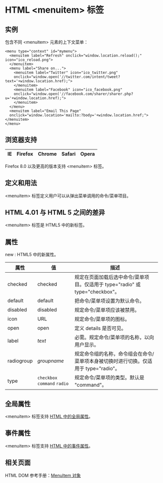 # HTML &lt;menuitem&gt; 标签

## 实例

包含不同 &lt;menuitem&gt; 元素的上下文菜单：

```
<menu type="context" id="mymenu">
  <menuitem label="Refresh" onclick="window.location.reload();" icon="ico_reload.png">
  </menuitem>
  <menu label="Share on...">
    <menuitem label="Twitter" icon="ico_twitter.png"
    onclick="window.open('//twitter.com/intent/tweet?text='+window.location.href);">
    </menuitem>
    <menuitem label="Facebook" icon="ico_facebook.png"
    onclick="window.open('//facebook.com/sharer/sharer.php?u='+window.location.href);">
    </menuitem>
  </menu>
  <menuitem label="Email This Page"
  onclick="window.location='mailto:?body='+window.location.href;"></menuitem>
</menu>

```



## 浏览器支持

| IE | Firefox | Chrome | Safari | Opera |
| --- | --- | --- | --- | --- |

Firefox 8.0 以及更高的版本支持 &lt;menuitem&gt; 标签。

## 定义和用法

&lt;menuitem&gt; 标签定义用户可以从弹出菜单调用的命令/菜单项目。

## HTML 4.01 与 HTML 5 之间的差异

&lt;menuitem&gt; 标签是 HTML5 中的新标签。

## 属性

new : HTML5 中的新属性。

| 属性 | 值 | 描述 |
| --- | --- | --- |
| checked | checked |规定在页面加载后选中命令/菜单项目。仅适用于 type="radio" 或 type="checkbox"。 |
| default | default | 把命令/菜单项设置为默认命令。 |
| disabled | disabled | 规定命令/菜单项应该被禁用。 |
| icon | URL | 规定命令/菜单项的图标。 |
| open | open | 定义 details 是否可见。 |
| label | _text_ | 必需。规定命令/菜单项的名称，以向用户显示。 |
| radiogroup | _groupname_ | 规定命令组的名称，命令组会在命令/菜单项本身被切换时进行切换。仅适用于 type="radio"。 |
| type |    `checkbox`   `command`   `radio` | 规定命令/菜单项的类型。默认是 "command"。 |

## 全局属性

&lt;menuitem&gt; 标签支持 [HTML 中的全局属性](/tags/html_ref_standardattributes.asp)。

## 事件属性

&lt;menuitem&gt; 标签支持 [HTML 中的事件属性](/tags/html_ref_eventattributes.asp)。

## 相关页面

HTML DOM 参考手册：[MenuItem 对象](/jsref/dom_obj_menuitem.asp "HTML DOM MenuItem 对象")
